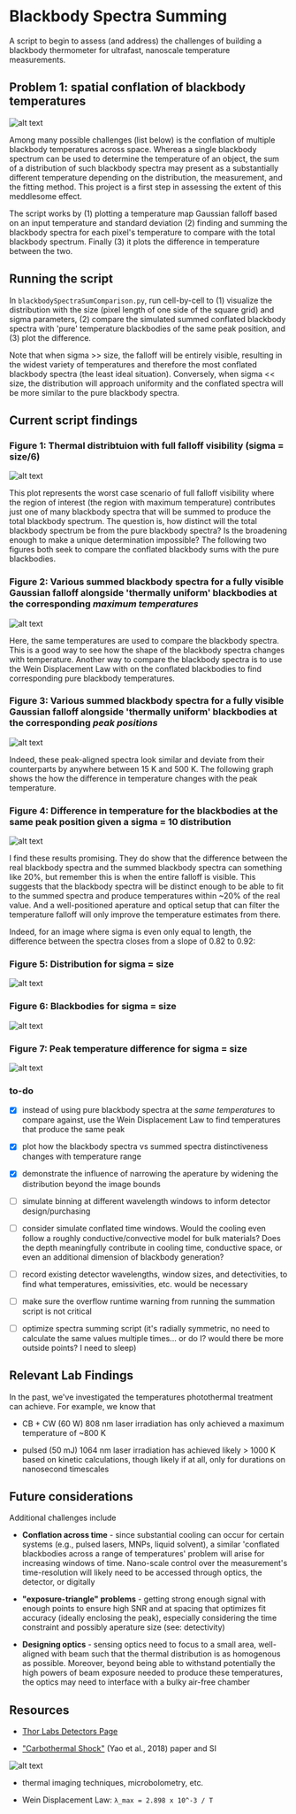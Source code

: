 # Blackbody Spectra Summing

A script to begin to assess (and address) the challenges of building a blackbody thermometer for ultrafast, nanoscale temperature measurements.

## Problem 1: spatial conflation of blackbody temperatures

![alt text](Figure0_problem.png)

Among many possible challenges (list below) is the conflation of multiple blackbody temperatures across space.  Whereas a single blackbody spectrum can be used to determine the temperature of an object, the sum of a distribution of such blackbody spectra may present as a substantially different temperature depending on the distribution, the measurement, and the fitting method.  This project is a first step in assessing the extent of this meddlesome effect.

The script works by (1) plotting a temperature map Gaussian falloff based on an input temperature and standard deviation (2) finding and summing the blackbody spectra for each pixel's temperature to compare with the total blackbody spectrum.  Finally (3) it plots the difference in temperature between the two.

## Running the script

In `blackbodySpectraSumComparison.py`, run cell-by-cell to (1) visualize the distribution with the size (pixel length of one side of the square grid) and sigma parameters, (2) compare the simulated summed conflated blackbody spectra with 'pure' temperature blackbodies of the same peak position, and (3) plot the difference.

Note that when sigma >> size, the falloff will be entirely visible, resulting in the widest variety of temperatures and therefore the most conflated blackbody spectra (the least ideal situation).  Conversely, when sigma << size, the distribution will approach uniformity and the conflated spectra will be more similar to the pure blackbody spectra.

## Current script findings

### **Figure 1:** Thermal distribtuion with full falloff visibility (sigma = size/6)

![alt text](Figure1_distribution1.png)

This plot represents the worst case scenario of full falloff visibility where the region of interest (the region with maximum temperature) contributes just one of many blackbody spectra that will be summed to produce the total blackbody spectrum.  The question is, how distinct will the total blackbody spectrum be from the pure blackbody spectra?  Is the broadening enough to make a unique determination impossible?  The following two figures both seek to compare the conflated blackbody sums with the pure blackbodies.

### **Figure 2:** Various summed blackbody spectra for a fully visible Gaussian falloff alongside 'thermally uniform' blackbodies at the corresponding *maximum temperatures*

![alt text](Figure2_SpectraSums-SameTemp.png)

Here, the same temperatures are used to compare the blackbody spectra.  This is a good way to see how the shape of the blackbody spectra changes with temperature.  Another way to compare the blackbody spectra is to use the Wein Displacement Law with on the conflated blackbodies to find corresponding pure blackbody temperatures.

### **Figure 3:**  Various summed blackbody spectra for a fully visible Gaussian falloff alongside 'thermally uniform' blackbodies at the corresponding *peak positions*

![alt text](Figure3_SpectraSums-SamePeak.png)

Indeed, these peak-aligned spectra look similar and deviate from their counterparts by anywhere between 15 K and 500 K.  The following graph shows the how the difference in temperature changes with the peak temperature.

### **Figure 4:** Difference in temperature for the blackbodies at the same peak position given a sigma = 10 distribution

![alt text](Figure4_DifferenceLine.png)

I find these results promising.  They do show that the difference between the real blackbody spectra and the summed blackbody spectra can something like 20%, but remember this is when the entire falloff is visible.  This suggests that the blackbody spectra will be distinct enough to be able to fit to the summed spectra and produce temperatures within ~20% of the real value.  And a well-positioned aperature and optical setup that can filter the temperature falloff will only improve the temperature estimates from there.

Indeed, for an image where sigma is even only equal to length, the difference between the spectra closes from a slope of 0.82 to 0.92:

### **Figure 5:** Distribution for sigma = size

![alt text](Figure5_distribution2.png)

### **Figure 6:** Blackbodies for sigma = size
![alt text](Figure6_SpectraSums2.png)

### **Figure 7:** Peak temperature difference for sigma = size

![alt text](Figure7_DifferenceLine2.png)

### to-do

- [x] instead of using pure blackbody spectra at the *same temperatures* to compare against, use the Wein Displacement Law to find temperatures that produce the same peak

- [x] plot how the blackbody spectra vs summed spectra distinctiveness changes with temperature range

- [x] demonstrate the influence of narrowing the aperature by widening the distribution beyond the image bounds

- [ ] simulate binning at different wavelength windows to inform detector design/purchasing 

- [ ] consider simulate conflated time windows.  Would the cooling even follow a roughly conductive/convective model for bulk materials?  Does the depth meaningfully contribute in cooling time, conductive space, or even an additional dimension of blackbody generation?

- [ ] record existing detector wavelengths, window sizes, and detectivities, to find what temperatures, emissivities, etc. would be necessary

- [ ] make sure the overflow runtime warning from running the summation script is not critical

- [ ] optimize spectra summing script (it's radially symmetric, no need to calculate the same values multiple times... or do I?  would there be more outside points?  I need to sleep)

## Relevant Lab Findings

In the past, we've investigated the temperatures photothermal treatment can achieve.  For example, we know that

- CB + CW (60 W) 808 nm laser irradiation has only achieved a maximum temperature of ~800 K
  
- pulsed (50 mJ) 1064 nm laser irradiation has achieved likely > 1000 K based on kinetic calculations, though likely if at all, only for durations on nanosecond timescales

## Future considerations

Additional challenges include

- **Conflation across time** - since substantial cooling can occur for certain systems (e.g., pulsed lasers, MNPs, liquid solvent), a similar 'conflated blackbodies across a range of temperatures' problem will arise for increasing windows of time.  Nano-scale control over the measurement's time-resolution will likely need to be accessed through optics, the detector, or digitally
  
- **"exposure-triangle" problems** - getting strong enough signal with enough points to ensure high SNR and at spacing that optimizes fit accuracy (ideally enclosing the peak), especially considering the time constraint and possibly aperature size (see: detectivity)
  
- **Designing optics** - sensing optics need to focus to a small area, well-aligned with beam such that the thermal distribution is as homogenous as possible.  Moreover, beyond being able to withstand potentially the high powers of beam exposure needed to produce these temperatures, the optics may need to interface with a bulky air-free chamber
  
## Resources

- [Thor Labs Detectors Page](https://www.thorlabs.com/newgrouppage9.cfm?objectgroup_id=11319)

- ["Carbothermal Shock"](https://www.science.org/doi/10.1126/science.aan5412) (Yao et al., 2018) paper and SI
  
![alt text](SI1_carbothermalshock_T-vs-t.png)

- thermal imaging techniques, microbolometry, etc.

- Wein Displacement Law: `λ_max = 2.898 x 10^-3 / T`